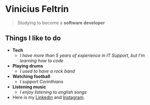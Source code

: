 # Vinicius Feltrin

> Studying to become a **software developer**

## Things I like to do

- **Tech**
    -  *I have more than 5 years of experience in IT Support, but I'm learning how to code*
- **Playing drums**
    - *I used to have a rock band*
- **Watching football**
    - *I support Corinthians*
- **Listening music**
    - *I enjoy listening to english songs*
- Here is my [Linkedin](https://www.linkedin.com/in/vfeltrin/) and [Instagram](https://www.instagram.com/vinifeltrin).

